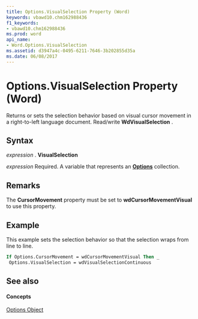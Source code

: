 ```yaml
---
title: Options.VisualSelection Property (Word)
keywords: vbawd10.chm162988436
f1_keywords:
- vbawd10.chm162988436
ms.prod: word
api_name:
- Word.Options.VisualSelection
ms.assetid: d3947a4c-0495-6211-7646-3b202855d35a
ms.date: 06/08/2017
---
```



# Options.VisualSelection Property (Word)

Returns or sets the selection behavior based on visual cursor movement in a right-to-left language document. Read/write  **WdVisualSelection** .


## Syntax

 _expression_ . **VisualSelection**

 _expression_ Required. A variable that represents an **[Options](options-object-word.md)** collection.


## Remarks

The  **CursorMovement** property must be set to **wdCursorMovementVisual** to use this property.


## Example

This example sets the selection behavior so that the selection wraps from line to line.


```vb
If Options.CursorMovement = wdCursorMovementVisual Then _ 
 Options.VisualSelection = wdVisualSelectionContinuous
```


## See also


#### Concepts


[Options Object](options-object-word.md)

